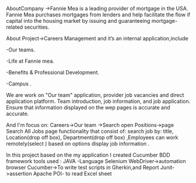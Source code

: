 AboutCompany ->Fannie Mea is  a leading provider of mortgage in the USA.
Fannie Mea purchases mortgages from lenders and help facilitate the flow 
if capital into the housing market by issuing and guaranteeing mortgage-related securities.
  
About Project->Careers  Management and it’s an internal application,include

   -Our teams.
   
   -Life at Fannie mea. 
   
   -Benefits & Professional Development.
   
   -Campus .
   
We are work on "Our team"  application, provider job vacancies and direct application platform.
Team introduction, job information, and job application.
Ensure that information displayed on the wep pages is accurate 
and accurate.

   
And I'm focus on:
Careers->Our team ->Search open Positions->page Search All Jobs
page functionality that consist of:
search job by:
title, Location(drop off box), Department(drop off box) ,Employees can work remotely(select )
based on options display job information .

In this project based on the my application I created Cucumber BDD framework
 tools used :
JAVA -Language
Selenium WebDriver->automation browser
Cucumber->To write test scripts in Gherkin,and Report
Junit->assertion
Apache POI- to read Excel sheet
 




